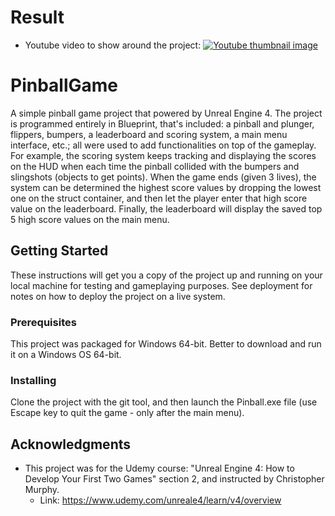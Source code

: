 # Result
* Youtube video to show around the project: 
[![Youtube thumbnail image](http://img.youtube.com/vi/5T2yDeSoYaI/0.jpg)](https://youtu.be/5T2yDeSoYaI, "Pinball Project")


# PinballGame
A simple pinball game project that powered by Unreal Engine 4. The project is programmed entirely in Blueprint, that's included: a pinball and plunger, flippers, bumpers, a leaderboard and scoring system, a main menu interface, etc.; all were used to add functionalities on top of the gameplay. For example, the scoring system keeps tracking and displaying the scores on the HUD when each time the pinball collided with the bumpers and slingshots (objects to get points). When the game ends (given 3 lives), the system can be determined the highest score values by dropping the lowest one on the struct container, and then let the player enter that high score value on the leaderboard. Finally, the leaderboard will display the saved top 5 high score values on the main menu. 

## Getting Started
These instructions will get you a copy of the project up and running on your local machine for testing and gameplaying purposes. See deployment for notes on how to deploy the project on a live system.

### Prerequisites
This project was packaged for Windows 64-bit. Better to download and run it on a Windows OS 64-bit.

### Installing
Clone the project with the git tool, and then launch the Pinball.exe file (use Escape key to quit the game - only after the main menu). 

## Acknowledgments 
* This project was for the Udemy course: "Unreal Engine 4: How to Develop Your First Two Games" section 2, and instructed by Christopher Murphy.
  * Link: https://www.udemy.com/unreale4/learn/v4/overview
